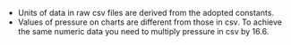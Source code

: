 * Units of data in raw csv files are derived from the adopted constants.
* Values of pressure on charts are different from those in csv. To achieve the same numeric data you need
    to multiply pressure in csv by 16.6. 